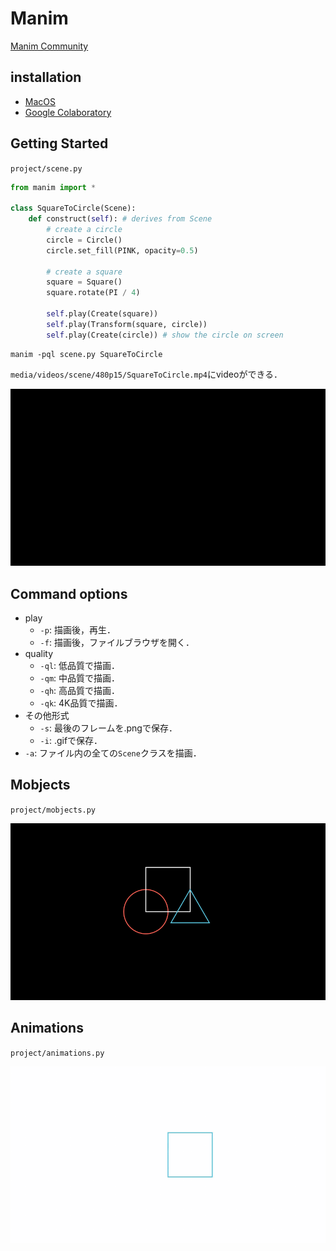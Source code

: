 # Manim
[Manim Community](https://docs.manim.community/en/stable/index.html)

## installation
- [MacOS](https://docs.manim.community/en/stable/installation/macos.html)
- [Google Colaboratory](https://docs.manim.community/en/stable/installation/jupyter.html#google-colaboratory)

## Getting Started
`project/scene.py`
```py
from manim import *

class SquareToCircle(Scene):
    def construct(self): # derives from Scene
        # create a circle
        circle = Circle()
        circle.set_fill(PINK, opacity=0.5)

        # create a square
        square = Square()
        square.rotate(PI / 4)

        self.play(Create(square))
        self.play(Transform(square, circle))
        self.play(Create(circle)) # show the circle on screen
```

```
manim -pql scene.py SquareToCircle
```
`media/videos/scene/480p15/SquareToCircle.mp4`にvideoができる．

![SquareToCircle](https://github.com/KotaTakeda/visualizations/blob/main/manim/project/media/videos/scene/1080p60/SquareToCircle_ManimCE_v0.10.0.gif)


## Command options
- play
  - `-p`: 描画後，再生．
  - `-f`: 描画後，ファイルブラウザを開く．
- quality
  - `-ql`: 低品質で描画．
  - `-qm`: 中品質で描画．
  - `-qh`: 高品質で描画．
  - `-qk`: 4K品質で描画．
- その他形式 
  - `-s`: 最後のフレームを.pngで保存．
  - `-i`: .gifで保存．
- `-a`: ファイル内の全ての`Scene`クラスを描画．

## Mobjects
`project/mobjects.py`

![PlacingMobjects](https://github.com/KotaTakeda/visualizations/blob/main/manim/project/media/images/mobjects/PlacingMobjects_ManimCE_v0.10.0.png)

## Animations
`project/animations.py`

![ExampleRotation](https://github.com/KotaTakeda/visualizations/blob/main/manim/project/media/videos/animations/480p15/ExampleRotation_ManimCE_v0.11.0.gif)
